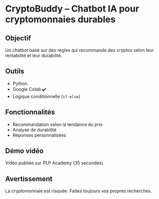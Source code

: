 # CryptoBuddy – Chatbot IA pour cryptomonnaies durables

## Objectif
Un chatbot basé sur des règles qui recommande des cryptos selon leur rentabilité et leur durabilité.

## Outils
- Python
- Google Colab ✔️ 
- Logique conditionnelle (`if-else`)

## Fonctionnalités
- Recommandation selon la tendance du prix
- Analyse de durabilité
- Réponses personnalisées

## Démo vidéo
Vidéo publiée sur PLP Academy (35 secondes)

 ## Avertissement
La cryptomonnaie est risquée. Faites toujours vos propres recherches.
